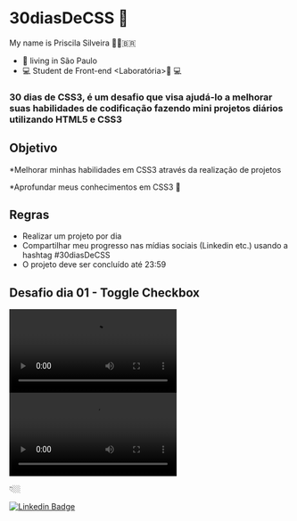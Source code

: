 # 30diasDeCSS 👋

My name is Priscila Silveira 👩🏼‍🇧🇷

- 📍 living in São Paulo
- 💻 Student de Front-end  <Laboratória>💛 💻

### 30 dias de CSS3, é um desafio que visa ajudá-lo a melhorar suas habilidades de codificação fazendo mini projetos diários utilizando HTML5 e CSS3 

 ## Objetivo
 
 *Melhorar minhas habilidades em CSS3 através da realização de projetos
 
 *Aprofundar meus conhecimentos em CSS3 🧠
 
 
## Regras

* Realizar um projeto por dia
* Compartilhar meu progresso nas mídias sociais (Linkedin etc.) usando a hashtag #30diasDeCSS
* O projeto deve ser concluído até 23:59



##  Desafio dia 01 - Toggle Checkbox

![Dia 01](checkbox.webm)
![ ](./checkbox.webm)


 👇🏼


 [![Linkedin Badge](https://img.shields.io/badge/-LinkedIn-blue?style=flat-square&logo=Linkedin&logoColor=white&link=https://www.linkedin.com/in/priscilassilveira/)](https://www.linkedin.com/in/priscilassilveira/)
